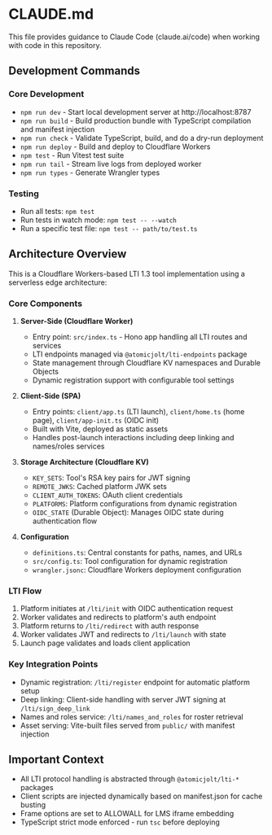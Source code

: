 # CLAUDE.md

This file provides guidance to Claude Code (claude.ai/code) when working with code in this repository.

## Development Commands

### Core Development
- `npm run dev` - Start local development server at http://localhost:8787
- `npm run build` - Build production bundle with TypeScript compilation and manifest injection
- `npm run check` - Validate TypeScript, build, and do a dry-run deployment
- `npm run deploy` - Build and deploy to Cloudflare Workers
- `npm test` - Run Vitest test suite
- `npm run tail` - Stream live logs from deployed worker
- `npm run types` - Generate Wrangler types

### Testing
- Run all tests: `npm test`
- Run tests in watch mode: `npm test -- --watch`
- Run a specific test file: `npm test -- path/to/test.ts`

## Architecture Overview

This is a Cloudflare Workers-based LTI 1.3 tool implementation using a serverless edge architecture:

### Core Components

1. **Server-Side (Cloudflare Worker)**
   - Entry point: `src/index.ts` - Hono app handling all LTI routes and services
   - LTI endpoints managed via `@atomicjolt/lti-endpoints` package
   - State management through Cloudflare KV namespaces and Durable Objects
   - Dynamic registration support with configurable tool settings

2. **Client-Side (SPA)**
   - Entry points: `client/app.ts` (LTI launch), `client/home.ts` (home page), `client/app-init.ts` (OIDC init)
   - Built with Vite, deployed as static assets
   - Handles post-launch interactions including deep linking and names/roles services

3. **Storage Architecture (Cloudflare KV)**
   - `KEY_SETS`: Tool's RSA key pairs for JWT signing
   - `REMOTE_JWKS`: Cached platform JWK sets
   - `CLIENT_AUTH_TOKENS`: OAuth client credentials
   - `PLATFORMS`: Platform configurations from dynamic registration
   - `OIDC_STATE` (Durable Object): Manages OIDC state during authentication flow

4. **Configuration**
   - `definitions.ts`: Central constants for paths, names, and URLs
   - `src/config.ts`: Tool configuration for dynamic registration
   - `wrangler.jsonc`: Cloudflare Workers deployment configuration

### LTI Flow

1. Platform initiates at `/lti/init` with OIDC authentication request
2. Worker validates and redirects to platform's auth endpoint
3. Platform returns to `/lti/redirect` with auth response
4. Worker validates JWT and redirects to `/lti/launch` with state
5. Launch page validates and loads client application

### Key Integration Points

- Dynamic registration: `/lti/register` endpoint for automatic platform setup
- Deep linking: Client-side handling with server JWT signing at `/lti/sign_deep_link`
- Names and roles service: `/lti/names_and_roles` for roster retrieval
- Asset serving: Vite-built files served from `public/` with manifest injection

## Important Context

- All LTI protocol handling is abstracted through `@atomicjolt/lti-*` packages
- Client scripts are injected dynamically based on manifest.json for cache busting
- Frame options are set to ALLOWALL for LMS iframe embedding
- TypeScript strict mode enforced - run `tsc` before deploying